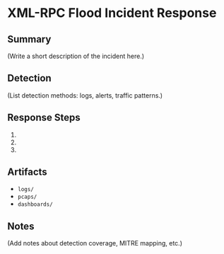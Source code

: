 # XML-RPC Flood Incident Response

## Summary
(Write a short description of the incident here.)

## Detection
(List detection methods: logs, alerts, traffic patterns.)

## Response Steps
1. 
2. 
3. 

## Artifacts
- `logs/`
- `pcaps/`
- `dashboards/`

## Notes
(Add notes about detection coverage, MITRE mapping, etc.)

